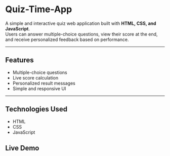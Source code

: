 # Quiz-Time-App

A simple and interactive quiz web application built with **HTML, CSS, and JavaScript**.  
Users can answer multiple-choice questions, view their score at the end, and receive personalized feedback based on performance.

---

## Features
- Multiple-choice questions
- Live score calculation
- Personalized result messages
- Simple and responsive UI

---

## Technologies Used
- HTML
- CSS
- JavaScript

## Live Demo

